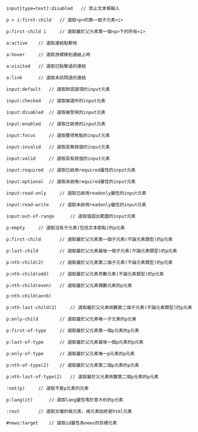 ```
input[type=text]:disabled	// 禁止文本框輸入
```

```
p > i:first-child	// 選取<p>的第一個子元素<i>
```

```
p:first-child i		// 選取屬於父元素第一個<p>下的所有<i>
```

```
a:active	// 選取連結點擊時
```

```
a:hover		// 選取游標移到連結上時
```

```
a:visited	// 選取已點擊過的連結
```

```
a:link		// 選取未訪問過的連結
```

```
input:default	// 選取默認選項的input元素
```

```
input:checked	// 選取被選中的input元素
```

```
input:disabled	// 選取被禁用的input元素
```

```
input:enabled	// 選取已啟用的input元素
```

```
input:focus		// 選取獲得焦點的input元素
```

```
input:invalid	// 選取具無效值的input元素
```

```
input:valid		// 選取具有效值的input元素
```

```
input:required	// 選取已啟用required屬性的input元素
```

```
input:optional	// 選取未啟用required屬性的input元素
```

```
input:read-only		// 選取已啟用readonly屬性的input元素
```

```
input:read-write	// 選取未啟用readonly屬性的input元素
```

```
input:out-of-range		// 選取值超出範圍的input元素
```

```
p:empty		// 選取沒有子元素(包括文本節點)的p元素
```

```
p:first-child		// 選取屬於父元素第一個子元素(不論元素類型)的p元素
```

```
p:last-child		// 選取屬於父元素最後一個子元素(不論元素類型)的p元素
```

```
p:nth-child(2)		// 選取屬於父元素第二個子元素(不論元素類型)的p元素
```

```
p:nth-child(odd)	// 選取屬於父元素奇數元素(不論元素類型)的p元素
```

```
p:nth-child(even)	// 選取屬於父元素偶數元素的p元素
```

```
p:nth-child(an+b)
```

```
p:nth-last-child(2)		// 選取屬於父元素倒數第二個子元素(不論元素類型)的p元素
```

```
p:only-child		// 選取屬於父元素唯一子元素的p元素
```

```
p:first-of-type		// 選取屬於父元素第一個p元素的p元素
```

```
p:last-of-type		// 選取屬於父元素最後一個p元素的p元素
```

```
p:only-of-type		// 選取屬於父元素唯一p元素的p元素
```

```
p:nth-of-type(2)	// 選取屬於父元素第二個p元素的p元素
```

```
p:nth-last-of-type(2)	// 選取屬於父元素倒數第二個p元素的p元素
```

```
:not(p)		// 選取不是p元素的元素
```

```
p:lang(it)		// 選取lang屬性等於意大利的p元素
```

```
:root		// 選取文檔的根元素，根元素始終是html元素
```

```
#news:target	// 選取id屬性為news的目標元素
```